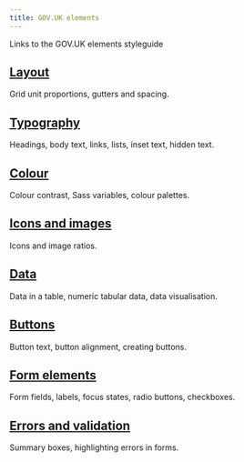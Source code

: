 ```yaml
---
title: GOV.UK elements
---
```


Links to the GOV.UK elements styleguide

## [Layout](https://govuk-elements.herokuapp.com/layout/)

Grid unit proportions, gutters and spacing.

## [Typography](https://govuk-elements.herokuapp.com/layout/)

Headings, body text, links, lists, inset text, hidden text.

## [Colour](https://govuk-elements.herokuapp.com/layout/)

Colour contrast, Sass variables, colour palettes.

## [Icons and images](https://govuk-elements.herokuapp.com/layout/)

Icons and image ratios.

## [Data](https://govuk-elements.herokuapp.com/layout/)

Data in a table, numeric tabular data, data visualisation.

## [Buttons](https://govuk-elements.herokuapp.com/layout/)

Button text, button alignment, creating buttons.

## [Form elements](https://govuk-elements.herokuapp.com/layout/)

Form fields, labels, focus states, radio buttons, checkboxes.

## [Errors and validation](https://govuk-elements.herokuapp.com/layout/)

Summary boxes, highlighting errors in forms.
